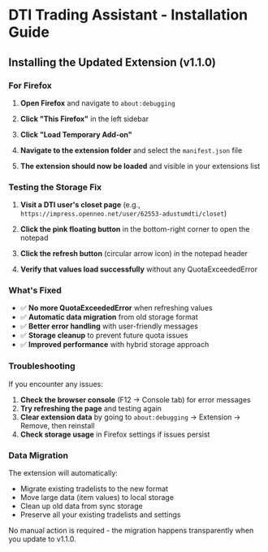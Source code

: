 # DTI Trading Assistant - Installation Guide

## Installing the Updated Extension (v1.1.0)

### For Firefox

1. **Open Firefox** and navigate to `about:debugging`

2. **Click "This Firefox"** in the left sidebar

3. **Click "Load Temporary Add-on"**

4. **Navigate to the extension folder** and select the `manifest.json` file

5. **The extension should now be loaded** and visible in your extensions list

### Testing the Storage Fix

1. **Visit a DTI user's closet page** (e.g., `https://impress.openneo.net/user/62553-adustumdti/closet`)

2. **Click the pink floating button** in the bottom-right corner to open the notepad

3. **Click the refresh button** (circular arrow icon) in the notepad header

4. **Verify that values load successfully** without any QuotaExceededError

### What's Fixed

- ✅ **No more QuotaExceededError** when refreshing values
- ✅ **Automatic data migration** from old storage format
- ✅ **Better error handling** with user-friendly messages
- ✅ **Storage cleanup** to prevent future quota issues
- ✅ **Improved performance** with hybrid storage approach

### Troubleshooting

If you encounter any issues:

1. **Check the browser console** (F12 → Console tab) for error messages
2. **Try refreshing the page** and testing again
3. **Clear extension data** by going to `about:debugging` → Extension → Remove, then reinstall
4. **Check storage usage** in Firefox settings if issues persist

### Data Migration

The extension will automatically:
- Migrate existing tradelists to the new format
- Move large data (item values) to local storage
- Clean up old data from sync storage
- Preserve all your existing tradelists and settings

No manual action is required - the migration happens transparently when you update to v1.1.0.
